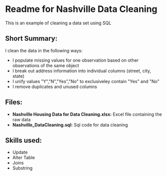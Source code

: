 # Readme for Nashville Data Cleaning

This is an example of cleaning a data set using SQL

## Short Summary:

I clean the data in the following ways:
- I populate missing values for one observation based on other observations of the same object
- I break out address information into individual columns (street, city, state)
- I unify values "Y","N","Yes","No" to exclusiveley contain "Yes" and "No"
- I remove duplicates and unused columns

## Files:

- **Nashville Housing Data for Data Cleaning.xlsx:** Excel file containing the raw data
- **Nashville_DataCleaning.sql:** Sql code for data cleaning

## Skills used:

- Update
- Alter Table
- Joins
- Substring
